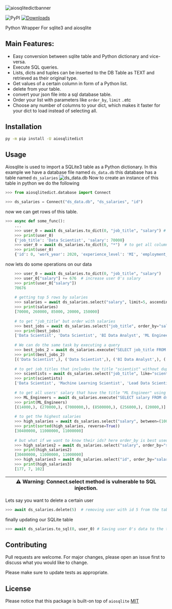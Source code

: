 ![aiosqlitedictbanner](https://user-images.githubusercontent.com/51752028/160848765-35b1577d-0d94-44e3-bca4-d7ef133b5a97.png)

![PyPI](https://img.shields.io/pypi/v/aiosqlitedict?style=flat)
[![Downloads](https://pepy.tech/badge/aiosqlitedict)](https://pepy.tech/project/aiosqlitedict)    

Python Wrapper For sqlite3 and aiosqlite

## Main Features:
* Easy conversion between sqlite table and Python dictionary and vice-versa.
* Execute SQL queries.
* Lists, dicts and tuples can be inserted to the DB Table as TEXT and retrieved as their original type.
* Get values of a certain column in form of a Python list.
* delete from your table.
* convert your json file into a sql database table.
* Order your list with parameters like ``order_by``, ``limit`` ..etc
* Choose any number of columns to your dict, which makes it faster for your dict to load instead of selecting all.


## Installation

```bash
py -m pip install -U aiosqlitedict
```


## Usage

Aiosqlite is used to import a SQLite3 table as a Python dictionary.
In this example we have a database file named ``ds_data.db`` this database has a table named ``ds_salaries``
![ds_data.db](https://i.ibb.co/rvsrPCX/pic1.png)
Now to create an instance of this table in python we do the following
```python
>>> from aiosqlitedict.database import Connect

>>> ds_salaries = Connect("ds_data.db", "ds_salaries", "id")
```
now we can get rows of this table.
```python
>>> async def some_func():
    ...
    >>> user_0 = await ds_salaries.to_dict(0, "job_title", "salary") # to get `job_title` and `salary` of user with id 0
    >>> print(user_0)
    {'job_title': 'Data Scientist', 'salary': 70000}
    >>> user_0 = await ds_salaries.to_dict(0, "*")  # to get all columns of user with id 0
    >>> print(user_0)
    {'id': 0, 'work_year': 2020, 'experience_level': 'MI', 'employment_type': 'FT', 'job_title': 'Data Scientist', 'salary': 70000, 'salary_currency': 'EUR', 'salary_in_usd': 79833, 'employee_residence': 'DE', 'remote_ratio': 0, 'company_location': 'DE', 'company_size': 'L'}
```
now lets do some operations on our data
```python
    >>> user_0 = await ds_salaries.to_dict(0, "job_title", "salary")
    >>> user_0["salary"] += 676  # increase user 0's salary
    >>> print(user_0["salary"])
    70676
    
    # getting top 5 rows by salaries
    >>> salaries = await ds_salaries.select("salary", limit=5, ascending=False)
    >>> print(salaries)
    [70000, 260000, 85000, 20000, 150000]
    
    # to get "job_title" but order with salaries
    >>> best_jobs = await ds_salaries.select("job_title", order_by="salary", limit=5, ascending=False)
    >>> print(best_jobs)
    ['Data Scientist', 'Data Scientist', 'BI Data Analyst', 'ML Engineer', 'ML Engineer']
    
    # We can do the same task by executing a query
    >>> best_jobs_2 = await ds_salaries.execute("SELECT job_title FROM ds_salaries ORDER BY salary DESC LIMIT 5")
    >>> print(best_jobs_2)
    [('Data Scientist',), ('Data Scientist',), ('BI Data Analyst',), ('ML Engineer',), ('ML Engineer',)]
    
    # to get job_titles that includes the title "scientist" without duplicates
    >>> scientists = await ds_salaries.select("job_title", like="scientist", distinct=True)
    >>> print(scientists)
    ['Data Scientist', 'Machine Learning Scientist', 'Lead Data Scientist', 'Research Scientist', 'AI Scientist', 'Principal Data Scientist', 'Applied Data Scientist', 'Applied Machine Learning Scientist', 'Staff Data Scientist']
    
    # to get all users' salary that have the title "ML Engineer" using a query
    >>> ML_Engineers = await ds_salaries.execute("SELECT salary FROM ds_salaries WHERE job_title = 'ML Engineer'")
    >>> print(ML_Engineers)
    [(14000,), (270000,), (7000000,), (8500000,), (256000,), (20000,)]
    
    # to get the highest salaries
    >>> high_salaries = await ds_salaries.select("salary", between=(10000000, 40000000))  # between 30M and 40M salary
    >>> print(sorted(high_salaries, reverse=True))
    [30400000, 11000000, 11000000]
    
    # but what if we want to know their ids? here order_by is best used
    >>> high_salaries2 = await ds_salaries.select("salary", order_by="salary", limit=3, ascending=False) # same task with different method
    >>> print(high_salaries2)
    [30400000, 11000000, 11000000]
    >>> high_salaries3 = await ds_salaries.select("id", order_by="salary", limit=3, ascending=False) # id of richest to poorest
    >>> print(high_salaries3)
    [177, 7, 102]
```
| :warning: Warning: Connect.select method is vulnerable to SQL injection.|
| --- |

Lets say you want to delete a certain user
```python
>>> await ds_salaries.delete(5)  # removing user with id 5 from the table.
```
finally updating our SQLite table
```python
>>> await ds_salaries.to_sql(0, user_0) # Saving user 0's data to the table
```

## Contributing
Pull requests are welcome. For major changes, please open an issue first to discuss what you would like to change.

Please make sure to update tests as appropriate.

## License
Please notice that
this package is built-on top of ``aiosqlite``
[MIT](https://github.com/sabrysm/aiosqlitedict/blob/main/LICENSE)
